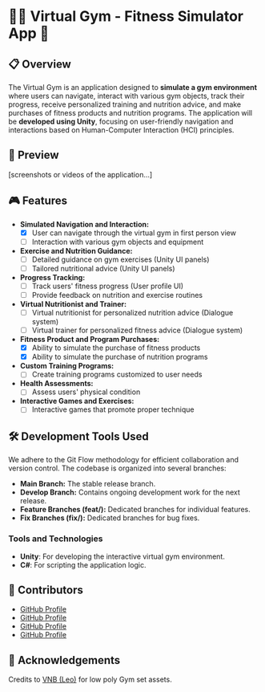 # 🏃‍♀️ Virtual Gym - Fitness Simulator App 💪

## 📋 Overview

The Virtual Gym is an application designed to **simulate a gym environment** where users can navigate, interact with various gym objects, track their progress, receive personalized training and nutrition advice, and make purchases of fitness products and nutrition programs. The application will be **developed using Unity**, focusing on user-friendly navigation and interactions based on Human-Computer Interaction (HCI) principles.

## 👀 Preview
[screenshots or videos of the application...]

## 🎮 Features

- **Simulated Navigation and Interaction:**
  - [x] User can navigate through the virtual gym in first person view
  - [ ] Interaction with various gym objects and equipment
- **Exercise and Nutrition Guidance:**
  - [ ] Detailed guidance on gym exercises (Unity UI panels)
  - [ ] Tailored nutritional advice (Unity UI panels)
- **Progress Tracking:**
  - [ ] Track users' fitness progress (User profile UI)
  - [ ] Provide feedback on nutrition and exercise routines
- **Virtual Nutritionist and Trainer:**
  - [ ] Virtual nutritionist for personalized nutrition advice (Dialogue system)
  - [ ] Virtual trainer for personalized fitness advice (Dialogue system)
- **Fitness Product and Program Purchases:**
  - [x] Ability to simulate the purchase of fitness products
  - [x] Ability to simulate the purchase of nutrition programs
- **Custom Training Programs:**
  - [ ] Create training programs customized to user needs
- **Health Assessments:**
  - [ ] Assess users' physical condition
- **Interactive Games and Exercises:**
  - [ ] Interactive games that promote proper technique

## 🛠 Development Tools Used

We adhere to the Git Flow methodology for efficient collaboration and version control. The codebase is organized into several branches:

- **Main Branch:** The stable release branch.
- **Develop Branch:** Contains ongoing development work for the next release.
- **Feature Branches (feat/):** Dedicated branches for individual features.
- **Fix Branches (fix/):** Dedicated branches for bug fixes.
  
### Tools and Technologies

- **Unity**: For developing the interactive virtual gym environment.
- **C#**: For scripting the application logic.

## 👥 Contributors

- [GitHub Profile](https://github.com/aligned64)
- [GitHub Profile](https://github.com/Andrewmgk)
- [GitHub Profile](https://github.com/MelinaMoraiti)
- [GitHub Profile](https://github.com/marioskam3)
  
## 🙏 Acknowledgements

Credits to [VNB (Leo)](https://vnbp.itch.io/) for low poly Gym set assets.
